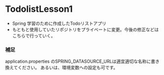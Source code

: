 # TodolistLesson1

* Spring 学習のために作成したTodoリストアプリ 
* もともと使用していたリポジトリをプライベートに変更。今後の修正などはこちらで行っていく。


### 補足
application.properties のSPRING_DATASOURCE_URLは適宜適切な名称に書き換えてください。
あるいは、環境変数への設定も可です。

